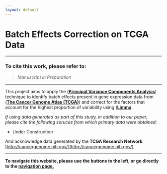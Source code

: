 ```yaml
---
layout: default
---
```


# [](#header-1)Batch Effects Correction on TCGA Data

* * *

### To cite this work, please refer to:

> *Manuscript in Preparation*


* * *

This project aims to apply the ([**Principal Variance Components Analysis**](https://www.niehs.nih.gov/research/resources/software/biostatistics/pvca/index.cfm)) technique to identify batch effects present in gene expression data from ([**The Cancer Genome Atlas (TCGA)**](https://cancergenome.nih.gov/)) and correct for the factors that account for the highest proportion of variability using ([**Limma**](https://bioconductor.org/packages/release/bioc/html/limma.html).

*If using data generated as part of this study, in addition to our paper, please cite the following soruces from which primary data were obtained:*

* Under Construction 


And acknowledge data generated by the **TCGA Research Network**: [http://cancergenome.nih.gov/](http://cancergenome.nih.gov/)

* * *

**To navigate this website, please use the buttons to the left, or go directly to the [navigation page.](https://insellab.github.io/correctedtcga/navigation)**
